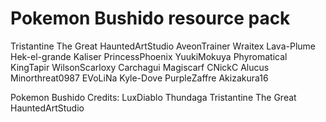 # Pokemon Bushido resource pack

Tristantine The Great
HauntedArtStudio
AveonTrainer
Wraitex
Lava-Plume
Hek-el-grande
Kaliser
PrincessPhoenix
YuukiMokuya
Phyromatical
KingTapir
WilsonScarloxy
Carchagui
Magiscarf
CNickC
Alucus
Minorthreat0987
EVoLiNa
Kyle-Dove
PurpleZaffre
Akizakura16

Pokemon Bushido Credits:
LuxDiablo
Thundaga
Tristantine The Great
HauntedArtStudio
